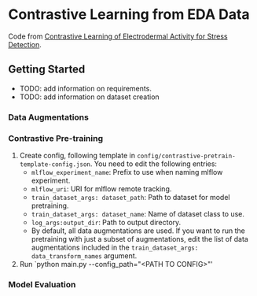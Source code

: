 # Contrastive Learning from EDA Data

Code from [Contrastive Learning of Electrodermal Activity for Stress Detection](https://drive.google.com/file/d/19zVyHcHshMA4dGPCL_R_bcVAwxNb-QAk/view).

## Getting Started
* TODO: add information on requirements.
* TODO: add information on dataset creation
### Data Augmentations
### Contrastive Pre-training
1. Create config, following template in ``config/contrastive-pretrain-template-config.json``. You need to edit the following entries:
   * `mlflow_experiment_name`: Prefix to use when naming mlflow experiment.
   * `mlflow_uri`: URI for mlflow remote tracking.
   * `train_dataset_args: dataset_path`: Path to dataset for model pretraining.
   * `train_dataset_args: dataset_name`: Name of dataset class to use.
   * `log_args:output_dir`: Path to output directory.
   * By default, all data augmentations are used. If you want to run the pretraining with just a subset of augmentations, edit the list of data augmentations included in the ``train_dataset_args: data_transform_names`` argument.
3. Run `python main.py --config_path="\<PATH TO CONFIG\>"'
### Model Evaluation
